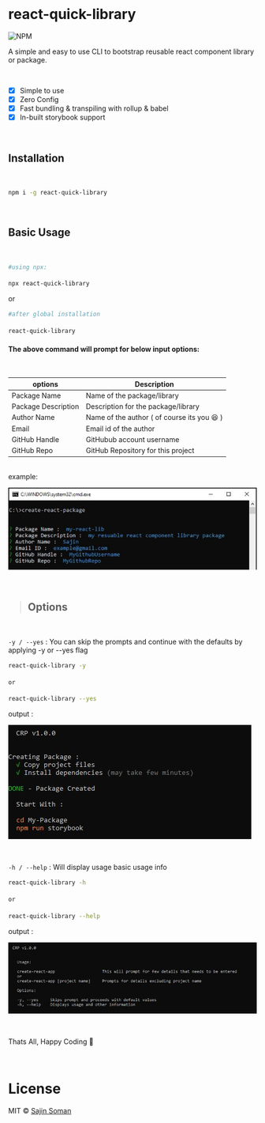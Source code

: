 <br />

# react-quick-library

![NPM](https://img.shields.io/npm/l/react-quick-timeline?style=flat-square)

A simple and easy to use CLI to bootstrap reusable react component library or package.

<br />

- [x] Simple to use
- [x] Zero Config
- [x] Fast bundling & transpiling with rollup & babel
- [x] In-built storybook support

<br />

## Installation

<br />

```sh
npm i -g react-quick-library
```

<br />

## Basic Usage

<br />

```sh
#using npx:

npx react-quick-library
```

or

```sh
#after global installation

react-quick-library
```

#### The above command will prompt for below input options:

<br />

| options             | Description                                 |
| ------------------- | ------------------------------------------- |
| Package Name        | Name of the package/library                 |
| Package Description | Description for the package/library         |
| Author Name         | Name of the author ( of course its you 😆 ) |
| Email               | Email id of the author                      |
| GitHub Handle       | GitHubub account username                   |
| GitHub Repo         | GitHub Repository for this project          |

<br />
example:

![Prompt](images/prompt.JPG "Prompt")

<br />

> ## Options

<br />

`-y / --yes` :
You can skip the prompts and continue with the defaults by applying -y or --yes flag

```sh
react-quick-library -y

or

react-quick-library --yes
```

output :

![yes flag](images/yes.JPG "yes flag")

<br />

`-h / --help` : Will display usage basic usage info

```sh
react-quick-library -h

or

react-quick-library --help
```

output :

![help](images/help.JPG "help")

<br />

Thats All, Happy Coding 🙂

<br />

# License

MIT &copy; [Sajin Soman](https://github.com/Fox333-Lab)
